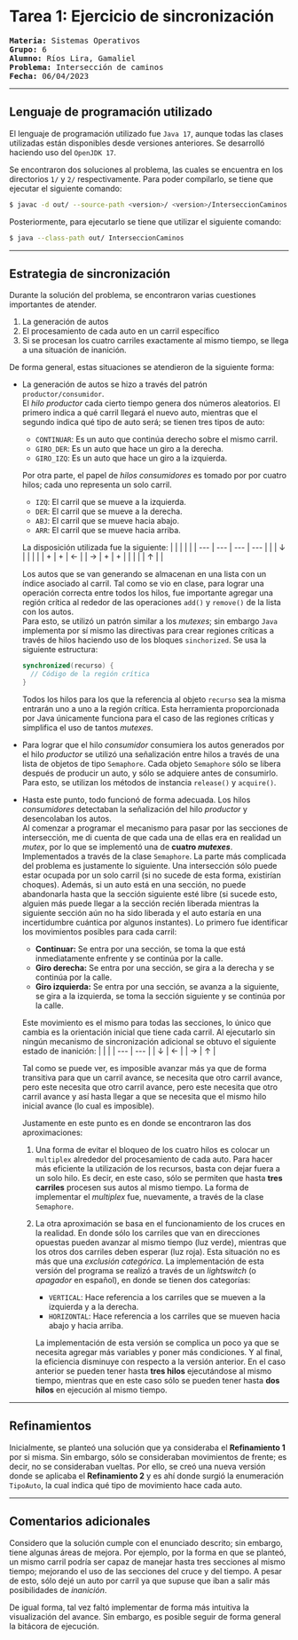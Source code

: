 # **Tarea 1:** Ejercicio de sincronización

<pre>
<b>Materia:</b> Sistemas Operativos
<b>Grupo:</b> 6
<b>Alumno:</b> Ríos Lira, Gamaliel
<b>Problema:</b> Intersección de caminos
<b>Fecha:</b> 06/04/2023
</pre>

***

## Lenguaje de programación utilizado

El lenguaje de programación utilizado fue `Java 17`, aunque todas las clases 
utilizadas están disponibles desde versiones anteriores. Se desarrolló 
haciendo uso del `OpenJDK 17`.

Se encontraron dos soluciones al problema, las cuales se encuentra en los 
directorios `1/` y `2/` respectivamente. Para poder compilarlo, se tiene que 
ejecutar el siguiente comando:
```bash
$ javac -d out/ --source-path <version>/ <version>/InterseccionCaminos.java
```
Posteriormente, para ejecutarlo se tiene que utilizar el siguiente comando:
```bash
$ java --class-path out/ InterseccionCaminos
```

---

## Estrategia de sincronización
Durante la solución del problema, se encontraron varias cuestiones importantes 
de atender.
1. La generación de autos
2. El procesamiento de cada auto en un carril específico
3. Si se procesan los cuatro carriles exactamente al mismo tiempo, se llega a 
   una situación de inanición.

De forma general, estas situaciones se atendieron de la siguiente forma:
- La generación de autos se hizo a través del patrón `productor/consumidor`.  
  El _hilo productor_ cada cierto tiempo genera dos números aleatorios. El 
  primero indica a qué carril llegará el nuevo auto, mientras que el segundo 
  indica qué tipo de auto será; se tienen tres tipos de auto:
  - `CONTINUAR`: Es un auto que continúa derecho sobre el mismo carril.
  - `GIRO_DER`: Es un auto que hace un giro a la derecha.
  - `GIRO_IZQ`: Es un auto que hace un giro a la izquierda.

  Por otra parte, el papel de _hilos consumidores_ es tomado por por cuatro 
  hilos; cada uno representa un solo carril.
  - `IZQ`: El carril que se mueve a la izquierda.
  - `DER`: El carril que se mueve a la derecha.
  - `ABJ`: El carril que se mueve hacia abajo.
  - `ARR`: El carril que se mueve hacia arriba.
  
  La disposición utilizada fue la siguiente:
    | <!-- -->| <!-- -->| <!-- -->| <!-- -->|
    | --- | --- | --- | --- |
    |     |  ↓  |     |     |
    |     |  +  |  +  |  ←  |
    |  →  |  +  |  +  |     |
    |     |     |  ↑  |     |

  Los autos que se van generando se almacenan en una lista con un índice 
  asociado al carril. Tal como se vio en clase, para lograr una operación 
  correcta entre todos los hilos, fue importante agregar una región crítica al 
  rededor de las operaciones `add()` y `remove()` de la lista con los autos.  
  Para esto, se utilizó un patrón similar a los _mutexes_; sin embargo `Java` 
  implementa por sí mismo las directivas para crear regiones críticas a través 
  de hilos haciendo uso de los bloques `sinchorized`. Se usa la siguiente 
  estructura:
  ```java
  synchronized(recurso) {
    // Código de la región crítica
  }
  ```

  Todos los hilos para los que la referencia al objeto `recurso` sea la misma 
  entrarán uno a uno a la región crítica. Esta herramienta proporcionada por 
  Java únicamente funciona para el caso de las regiones críticas y simplifica 
  el uso de tantos _mutexes_.
- Para lograr que el hilo _consumidor_ consumiera los autos generados por el 
  hilo _productor_ se utilizó una señalización entre hilos a través de una 
  lista de objetos de tipo `Semaphore`. Cada objeto `Semaphore` sólo se libera 
  después de producir un auto, y sólo se adquiere antes de consumirlo. Para 
  esto, se utilizan los  métodos de instancia `release()` y `acquire()`.
- Hasta este punto, todo funcionó de forma adecuada. Los hilos _consumidores_ 
  detectaban la señalización del hilo _productor_ y desencolaban los autos.  
  Al comenzar a programar el mecanismo para pasar por las secciones de 
  intersección, me di cuenta de que cada una de ellas era en realidad un 
  _mutex_, por lo que se implementó una de **cuatro _mutexes_**. Implementados 
  a través de la clase `Semaphore`. La parte más complicada del problema es 
  justamente lo siguiente. Una intersección sólo puede estar ocupada por un 
  solo carril (si no sucede de esta forma, existirían choques). Además, si un 
  auto está en una sección, no puede abandonarla hasta que la sección 
  siguiente esté libre (si sucede esto, alguien más puede llegar a la sección 
  recién liberada mientras la siguiente sección aún no ha sido liberada y el 
  auto estaría en una incertidumbre cuántica por algunos instantes). Lo 
  primero fue identificar los movimientos posibles para cada carril:
  - **Continuar:** Se entra por una sección, se toma la que está 
    inmediatamente enfrente y se continúa por la calle.
  - **Giro derecha:** Se entra por una sección, se gira a la derecha y se 
    continúa por la calle.
  - **Giro izquierda:** Se entra por una sección, se avanza a la siguiente, se 
    gira a la izquierda, se toma la sección siguiente y se continúa por la 
    calle.

  Este movimiento es el mismo para todas las secciones, lo único que cambia 
  es la orientación inicial que tiene cada carril. Al ejecutarlo sin ningún 
  mecanismo de sincronización adicional se obtuvo el siguiente estado de 
  inanición:
    | <!-- -->| <!-- -->|
    | --- | --- |
    |  ↓  |  ←  |
    |  →  |  ↑  |

  Tal como se puede ver, es imposible avanzar más ya que de forma transitiva 
  para que un carril avance, se necesita que otro carril avance, pero este 
  necesita que otro carril avance, pero este necesita que otro carril avance y 
  así hasta llegar a que se necesita que el mismo hilo inicial avance (lo cual 
  es imposible).

  Justamente en este punto es en donde se encontraron las dos aproximaciones:
  1. Una forma de evitar el bloqueo de los cuatro hilos es colocar un 
     `multiplex` alrededor del procesamiento de cada auto. Para hacer más 
     eficiente la utilización de los recursos, basta con dejar fuera a un solo 
     hilo. Es decir, en este caso, sólo se permiten que hasta **tres 
     carriles** procesen sus autos al mismo tiempo. La forma de implementar el 
     _multiplex_ fue, nuevamente, a través de la clase `Semaphore`.
  2. La otra aproximación se basa en el funcionamiento de los cruces en la 
     realidad. En donde sólo los carriles que van en direcciones opuestas 
     pueden avanzar al mismo tiempo (luz verde), mientras que los otros dos 
     carriles deben esperar (luz roja). Esta situación no es más que una 
     _exclusión categórica_. La implementación de esta versión del programa se 
     realizó a través de un _lightswitch_ (o _apagador_ en español), en donde 
     se tienen dos categorías:
     - `VERTICAL`: Hace referencia a los carriles que se mueven a la izquierda 
       y a la derecha.
     - `HORIZONTAL`: Hace referencia a los carriles que se mueven hacia abajo 
       y hacia arriba.

      La implementación de esta versión se complica un poco ya que se necesita 
      agregar más variables y poner más condiciones. Y al final, la eficiencia 
      disminuye con respecto a la versión anterior. En el caso anterior se 
      pueden tener hasta **tres hilos** ejecutándose al mismo tiempo, mientras 
      que en este caso sólo se pueden tener hasta **dos hilos** en ejecución 
      al mismo tiempo.

***
## Refinamientos
Inicialmente, se planteó una solución que ya consideraba el **Refinamiento 1** 
por si misma. Sin embargo, sólo se consideraban movimientos de frente; es 
decir, no se consideraban vueltas. Por ello, se creó una nueva versión donde 
se aplicaba el **Refinamiento 2** y es ahí donde surgió la enumeración 
`TipoAuto`, la cual indica qué tipo de movimiento hace cada auto.

***
## Comentarios adicionales
Considero que la solución cumple con el enunciado descrito; sin embargo, tiene 
algunas áreas de mejora. Por ejemplo, por la forma en que se planteó, un mismo 
carril podría ser capaz de manejar hasta tres secciones al mismo tiempo;
mejorando el uso de las secciones del cruce y del tiempo. A pesar de esto, 
sólo dejé un auto por carril ya que supuse que iban a salir más posibilidades 
de _inanición_.

De igual forma, tal vez faltó implementar de forma 
más intuitiva la visualización del avance. Sin 
embargo, es posible seguir de forma general la 
bitácora de ejecución.
